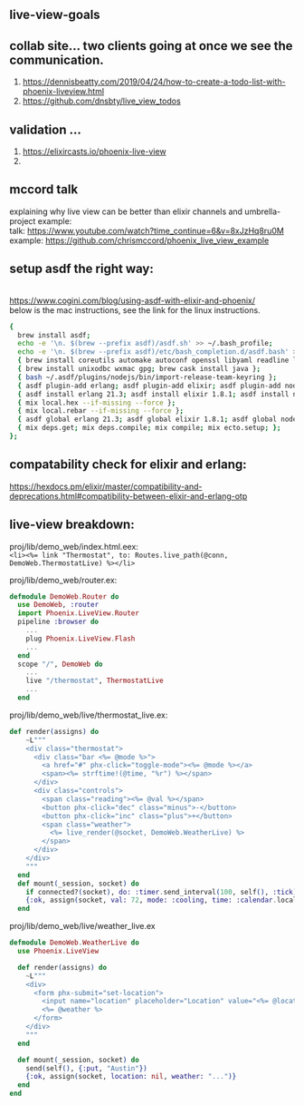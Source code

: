 ## live-view-goals

## collab site... two clients going at once we see the communication. 
1) https://dennisbeatty.com/2019/04/24/how-to-create-a-todo-list-with-phoenix-liveview.html
2) https://github.com/dnsbty/live_view_todos

## validation ... 
1) https://elixircasts.io/phoenix-live-view
2) 

## mccord talk 
explaining why live view can be better than elixir channels and umbrella-project example:
<br/>talk: https://www.youtube.com/watch?time_continue=6&v=8xJzHq8ru0M
<br/>example: https://github.com/chrismccord/phoenix_live_view_example

## setup asdf the right way:
<br/>https://www.cogini.com/blog/using-asdf-with-elixir-and-phoenix/
<br/>below is the mac instructions, see the link for the linux instructions.

```bash
{
  brew install asdf;
  echo -e '\n. $(brew --prefix asdf)/asdf.sh' >> ~/.bash_profile;
  echo -e '\n. $(brew --prefix asdf)/etc/bash_completion.d/asdf.bash' >> ~/.bash_profile;
  { brew install coreutils automake autoconf openssl libyaml readline libxslt libtool; };
  { brew install unixodbc wxmac gpg; brew cask install java };
  { bash ~/.asdf/plugins/nodejs/bin/import-release-team-keyring };
  { asdf plugin-add erlang; asdf plugin-add elixir; asdf plugin-add nodejs; };
  { asdf install erlang 21.3; asdf install elixir 1.8.1; asdf install nodejs 10.15.3; };
  { mix local.hex --if-missing --force };
  { mix local.rebar --if-missing --force };
  { asdf global erlang 21.3; asdf global elixir 1.8.1; asdf global nodejs 10.15.3; };
  { mix deps.get; mix deps.compile; mix compile; mix ecto.setup; };
};
```
## compatability check for elixir and erlang:
https://hexdocs.pm/elixir/master/compatibility-and-deprecations.html#compatibility-between-elixir-and-erlang-otp

## live-view breakdown:
proj/lib/demo_web/index.html.eex: 
<br/>`<li><%= link "Thermostat", to: Routes.live_path(@conn, DemoWeb.ThermostatLive) %></li>`

proj/lib/demo_web/router.ex:
```elixir
defmodule DemoWeb.Router do
  use DemoWeb, :router
  import Phoenix.LiveView.Router
  pipeline :browser do
    ...
    plug Phoenix.LiveView.Flash
    ...
  end
  scope "/", DemoWeb do
    ...
    live "/thermostat", ThermostatLive
    ... 
  end
```

proj/lib/demo_web/live/thermostat_live.ex: 
```elixir
def render(assigns) do
    ~L"""
    <div class="thermostat">
      <div class="bar <%= @mode %>">
        <a href="#" phx-click="toggle-mode"><%= @mode %></a>
        <span><%= strftime!(@time, "%r") %></span>
      </div>
      <div class="controls">
        <span class="reading"><%= @val %></span>
        <button phx-click="dec" class="minus">-</button>
        <button phx-click="inc" class="plus">+</button>
        <span class="weather">
          <%= live_render(@socket, DemoWeb.WeatherLive) %>
        </span>
      </div>
    </div>
    """
  end
  def mount(_session, socket) do
    if connected?(socket), do: :timer.send_interval(100, self(), :tick)
    {:ok, assign(socket, val: 72, mode: :cooling, time: :calendar.local_time())}
  end
```

proj/lib/demo_web/live/weather_live.ex
```elixir
defmodule DemoWeb.WeatherLive do
  use Phoenix.LiveView

  def render(assigns) do
    ~L"""
    <div>
      <form phx-submit="set-location">
        <input name="location" placeholder="Location" value="<%= @location %>"/>
        <%= @weather %>
      </form>
    </div>
    """
  end

  def mount(_session, socket) do
    send(self(), {:put, "Austin"})
    {:ok, assign(socket, location: nil, weather: "...")}
  end
end
```
